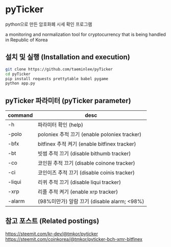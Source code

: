 # pyTicker

python으로 만든 암호화폐 시세 확인 프로그램

a monitoring and normalization tool for cryptocurrency that is being handled in Republic of Korea

## 설치 및 실행 (Installation and execution)

```bash
git clone https://github.com/taeminlee/pyTicker
cd pyTicker
pip install requests prettytable babel pygame
python app.py
```

## pyTicker 파라미터 (pyTicker parameter)

|command|desc|
|-------|----|
|-h |파라미터 확인 (help)|
|-polo|poloniex 추적 끄기 (enable poloniex tracker)|
|-bfx|bitfinex 추적 켜기 (enable bitfinex tracker)|
|-bt|빗썸 추적 끄기 (disable bithumb tracker)|
|-co|코인원 추적 끄기 (disable coinone tracker)|
|-ci|코인이즈 추적 끄기 (disable coinis tracker)|
|-liqui|리퀴 추적 끄기 (disable liqui tracker)|
|-xrp|리플 추적 켜기 (enable xrp tracker)|
|-alarm|(98%미만가) 알람 끄기 (disable alarm; <98%)|

## 참고 포스트 (Related postings)

https://steemit.com/kr-dev/@tmkor/pyticker
https://steemit.com/coinkorea/@tmkor/pyticker-bch-xmr-bitfinex